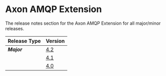 # Axon AMQP Extension

The release notes section for the Axon AMQP Extension for all major/minor releases.

| Release Type | Version |
| :--- | :--- |
| _**Major**_ | [4.2](rn-amqp-major-releases.md#release-42) |
|  | [4.1](rn-amqp-major-releases.md#release-41) |
|  | [4.0](rn-amqp-major-releases.md#release-40) |
